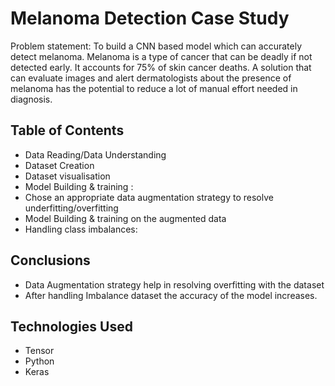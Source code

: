 # Melanoma Detection Case Study
Problem statement: To build a CNN based model which can accurately detect melanoma. Melanoma is a type of cancer that can be deadly if not detected early. It accounts for 75% of skin cancer deaths. A solution that can evaluate images and alert dermatologists about the presence of melanoma has the potential to reduce a lot of manual effort needed in diagnosis.


## Table of Contents
* Data Reading/Data Understanding 
* Dataset Creation
* Dataset visualisation
* Model Building & training : 
* Chose an appropriate data augmentation strategy to resolve underfitting/overfitting 
* Model Building & training on the augmented data 
* Handling class imbalances: 

## Conclusions
- Data Augmentation strategy help in resolving overfitting with the dataset
- After handling Imbalance dataset the accuracy of the model increases.


## Technologies Used
- Tensor
- Python
- Keras
